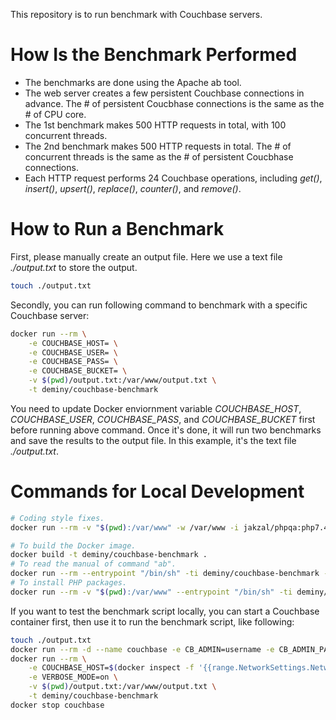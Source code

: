 This repository is to run benchmark with Couchbase servers.

# How Is the Benchmark Performed

* The benchmarks are done using the Apache ab tool.
* The web server creates a few persistent Couchbase connections in advance. The # of persistent Coucbhase connections is the same as the # of CPU core.
* The 1st benchmark makes 500 HTTP requests in total, with 100 concurrent threads.
* The 2nd benchmark makes 500 HTTP requests in total. The # of concurrent threads is the same as the # of persistent Coucbhase connections.
* Each HTTP request performs 24 Couchbase operations, including _get()_, _insert()_, _upsert()_, _replace()_, _counter()_, and _remove()_.

# How to Run a Benchmark

First, please manually create an output file. Here we use a text file _./output.txt_ to store the output.

```bash
touch ./output.txt
```

Secondly, you can run following command to benchmark with a specific Couchbase server:

```bash
docker run --rm \
    -e COUCHBASE_HOST= \
    -e COUCHBASE_USER= \
    -e COUCHBASE_PASS= \
    -e COUCHBASE_BUCKET= \
    -v $(pwd)/output.txt:/var/www/output.txt \
    -t deminy/couchbase-benchmark
```

You need to update Docker enviornment variable _COUCHBASE_HOST_, _COUCHBASE_USER_, _COUCHBASE_PASS_, and
_COUCHBASE_BUCKET_ first before running above command. Once it's done, it will run two benchmarks and save the results
to the output file. In this example, it's the text file _./output.txt_.

# Commands for Local Development

```bash
# Coding style fixes.
docker run --rm -v "$(pwd):/var/www" -w /var/www -i jakzal/phpqa:php7.4 php-cs-fixer fix

# To build the Docker image.
docker build -t deminy/couchbase-benchmark .
# To read the manual of command "ab".
docker run --rm --entrypoint "/bin/sh" -ti deminy/couchbase-benchmark -c "ab -h"
# To install PHP packages.
docker run --rm -v "$(pwd):/var/www" --entrypoint "/bin/sh" -ti deminy/couchbase-benchmark -c "composer install -n"
```

If you want to test the benchmark script locally, you can start a Couchbase container first, then use it to run the
benchmark script, like following:

```bash
touch ./output.txt
docker run --rm -d --name couchbase -e CB_ADMIN=username -e CB_ADMIN_PASSWORD=password -e CB_BUCKET=test -t deminy/couchbase
docker run --rm \
    -e COUCHBASE_HOST=$(docker inspect -f '{{range.NetworkSettings.Networks}}{{.IPAddress}}{{end}}' couchbase) \
    -e VERBOSE_MODE=on \
    -v $(pwd)/output.txt:/var/www/output.txt \
    -t deminy/couchbase-benchmark
docker stop couchbase
```
